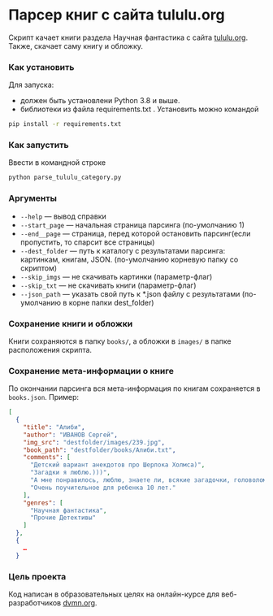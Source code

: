 # Парсер книг с сайта tululu.org

Скрипт качает книги раздела Научная фантастика с сайта [tululu.org](https://tululu.org/). Также, скачает саму книгу и обложку. 

### Как установить
Для запуска:
* должен быть установлени Python 3.8 и выше.
* библиотеки из файла requirements.txt . Установить можно командой 
```bash
pip install -r requirements.txt
```

### Как запустить

Ввести в командной строке 
```bash
python parse_tululu_category.py
```

### Аргументы
* `--help` — вывод справки
* `--start_page` — начальная страница парсинга (по-умолчанию 1)
* `--end__page` — страница, перед которой остановить парсинг(если пропустить,
то спарсит все страницы)
* `--dest_folder` — путь к каталогу с результатами парсинга: картинкам,
книгам, JSON. (по-умолчанию корневую папку со скриптом)
* `--skip_imgs` — не скачивать картинки (параметр-флаг)
* `--skip_txt` — не скачивать книги (параметр-флаг)
* `--json_path` — указать свой путь к *.json файлу с результатами 
(по-умолчанию в корне папки dest_folder)
  
### Сохранение книги и обложки

Книги сохраняются в папку `books/`, а обложки в `images/` в папке расположения скрипта.

### Сохранение мета-информации о книге

По окончании парсинга вся мета-информация по книгам сохраняется в `books.json`.
Пример:
```json
[
  {
    "title": "Алиби",
    "author": "ИВАНОВ Сергей",
    "img_src": "destfolder/images/239.jpg",
    "book_path": "destfolder/books/Алиби.txt",
    "comments": [
      "Детский вариант анекдотов про Шерлока Холмса)",
      "Загадки я люблю.)))",
      "А мне понравилось, люблю, знаете ли, всякие загадочки, головоломочки, кроссвордики, Гимнастика ума, одним словом... \nВо всём можно найти положительные моменты, не разгадал загадку, так хоть гренки научился готовить отменные... :-)",
      "Очень поучительное для ребенка 10 лет."
    ],
    "genres": [
      "Научная фантастика",
      "Прочие Детективы"
    ]
  },
  {
    …
  }
  ```

### Цель проекта

Код написан в образовательных целях на онлайн-курсе для веб-разработчиков [dvmn.org](https://dvmn.org/).

